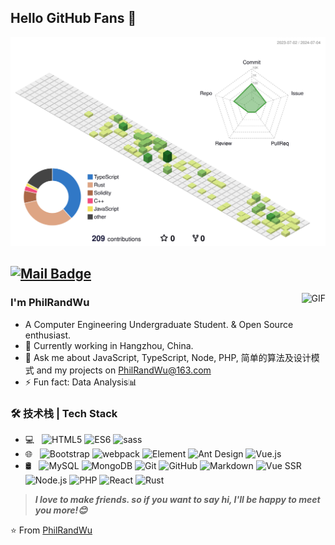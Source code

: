 ## Hello GitHub Fans 👋

![](./profile-3d-contrib/profile-green-animate.svg)

[![Mail Badge](https://img.shields.io/badge/-PhilRandWu@163.com-c14438?style=flat&logo=Gmail&logoColor=white&link=mailto:PhilRandWu@163.com)](mailto:PhilRandWu@163.com)
---
<img align="right" alt="GIF" src="https://raw.githubusercontent.com/JoeyBling/JoeyBling/master/pic/pusheencode.gif" />

### I'm PhilRandWu

- A Computer Engineering Undergraduate Student. & Open Source enthusiast.
- 🌱 Currently working in Hangzhou, China.
- 💬 Ask me about JavaScript, TypeScript, Node, PHP, 简单的算法及设计模式 and my projects on [PhilRandWu@163.com](mailto:PhilRandWu@163.com)
- ⚡ Fun fact: Data Analysis📊

### 🛠 技术栈 | Tech Stack

- 💻 &#160; ![HTML5](https://img.shields.io/badge/-HTML5-333333?style=flat&logo=HTML5)
![ES6](https://img.shields.io/badge/-ES6-333333?style=flat&logo=ES6)
![sass](https://img.shields.io/badge/-sass-333333?style=flat&logo=sass)
- 🌐 &#160; ![Bootstrap](https://img.shields.io/badge/-Bootstrap-333333?style=flat&logo=bootstrap&logoColor=563D7C)
![webpack](https://img.shields.io/badge/-webpack-333333?style=flat&logo=sass)
![Element](https://img.shields.io/badge/-Element-333333?style=flat&logo=Element)
![Ant Design](https://img.shields.io/badge/-Antdesign-333333?style=flat&logo=antdesign)
![Vue.js](https://img.shields.io/badge/-VueJS-333333?style=flat&logo=Vue.js)
- 🛢 &#160; ![MySQL](https://img.shields.io/badge/-MySQL-333333?style=flat&logo=mysql)
![MongoDB](https://img.shields.io/badge/-MongoDB-333333?style=flat&logo=mongodb)
![Git](https://img.shields.io/badge/-Git-333333?style=flat&logo=git)
![GitHub](https://img.shields.io/badge/-GitHub-333333?style=flat&logo=github)
![Markdown](https://img.shields.io/badge/-Markdown-333333?style=flat&logo=markdown)
![Vue SSR](https://img.shields.io/badge/-Vue%20SSR-333333?style=flat&logo=vuessr)
![Node.js](https://img.shields.io/badge/-Node.js-333333?style=flat&logo=node.js)
![PHP](https://img.shields.io/badge/-Php-333333?style=flat&logo=php)
![React](https://img.shields.io/badge/-React-333333?style=flat&logo=react)
![Rust](https://img.shields.io/badge/-Rust-333333?style=flat&logo=rust)

> ***I love to make friends. so if you want to say hi, I'll be happy to meet you more!😊***

⭐️ From [PhilRandWu](https://github.com/PhilRandWu)
